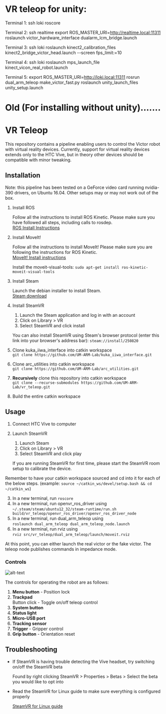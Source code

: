 # VR teleop for unity:


Terminal 1:
ssh loki
roscore

Terminal 2:
ssh realtime
export ROS_MASTER_URI=http://realtime.local:11311
roslaunch victor_hardware_interface dualarm_lcm_bridge.launch

Terminal 3:
ssh loki
roslaunch kinect2_calibration_files kinect2_bridge_victor_head.launch --screen fps_limit:=10

Terminal 4:
ssh loki
roslaunch mps_launch_file kinect_vicon_real_robot.launch

Terminal 5:
export ROS_MASTER_URI=http://loki.local:11311
rosrun dual_arm_teleop make_victor_fast.py
roslaunch unity_launch_files unity_setup.launch





# Old (For installing without unity).......

# VR Teleop
This repository contains a pipeline enabling users to control the Victor robot with virtual reality devices. Currently, support for virtual reality devices extends only to the HTC Vive, but in theory other devices should be compatible with minor tweaking.

## Installation
Note: this pipeline has been tested on a GeForce video card running nvidia-390 drivers, on Ubuntu 16.04. Other setups may or may not work out of the box.

1. Install ROS

   Follow all the instructions to install ROS Kinetic. Please make sure you have followed all steps, including calls to rosdep.  
   [ROS Install Instructions](http://wiki.ros.org/kinetic/Installation/Ubuntu) 

2. Install MoveIt!

   Follow all the instructions to install MoveIt! Please make sure you are following the instructions for ROS Kinetic.  
   [MoveIt! Install instructions](http://moveit.ros.org/install/)
   
   Install the moveit-visual-tools: `sudo apt-get install ros-kinetic-moveit-visual-tools`

3. Install Steam

   Launch the debian installer to install Steam.  
   [Steam download](https://store.steampowered.com/about/)

4. Install SteamVR

   1. Launch the Steam application and log in with an account
   2. Click on Library > VR
   3. Select SteamVR and click install
   
   You can also install SteamVR using Steam's browser protocol (enter this link into your browser's address bar): `steam://install/250820`
   
3. Clone kuka_iiwa_interface into catkin workspace  
   `git clone https://github.com/UM-ARM-Lab/kuka_iiwa_interface.git`  
4. Clone arc_utilities into catkin workspace  
   `git clone https://github.com/UM-ARM-Lab/arc_utilities.git`  
5. **Recursively** clone this repository into catkin workspace  
   `git clone --recurse-submodules https://github.com/UM-ARM-Lab/vr_teleop.git`
6. Build the entire catkin workspace

## Usage
1. Connect HTC Vive to computer
2. Launch SteamVR
   1. Launch Steam
   2. Click on Library > VR
   3. Select SteamVR and click play
   
   If you are running SteamVR for first time, please start the SteamVR room setup to calibrate the device.

Remember to have your catkin workspace sourced and cd into it for each of the below steps. (example: `source ~/catkin_ws/devel/setup.bash && cd ~/catkin_ws`)

3. In a new terminal, run `roscore`
4. In a new terminal, run openvr_ros_driver using  
   `~/.steam/steam/ubuntu12_32/steam-runtime/run.sh build/vr_teleop/openvr_ros_driver/openvr_ros_driver_node`
5. In a new terminal, run dual_arm_teleop using  
   `roslaunch dual_arm_teleop dual_arm_teleop_node.launch`
6. In a new terminal, run rviz using  
   `rviz src/vr_teleop/dual_arm_teleop/launch/moveit.rviz`

At this point, you can either launch the real victor or the fake victor. The teleop node publishes commands in impedance mode.

### Controls
![alt-text][vive-controller-layout]

The controls for operating the robot are as follows:
1. **Menu button** - Position lock
2. **Trackpad**  
   Button click - Toggle on/off teleop control
3. **System button**
4. **Status light**
5. **Micro-USB port**
6. **Tracking sensor**
7. **Trigger** - Gripper control
8. **Grip button** - Orientation reset


## Troubleshooting
* If SteamVR is having trouble detecting the Vive headset, try switching on/off the SteamVR beta

   Found by right clicking SteamVR > Properties > Betas >  Select the beta you would like to opt into
* Read the SteamVR for Linux guide to make sure everything is configured properly

   [SteamVR for Linux guide](https://github.com/ValveSoftware/SteamVR-for-Linux)



[vive-controller-layout]: https://www.vive.com/media/filer_public/17/5d/175d4252-dde3-49a2-aa86-c0b05ab4d445/guid-2d5454b7-1225-449c-b5e5-50a5ea4184d6-web.png "Vive Controller Layout"
